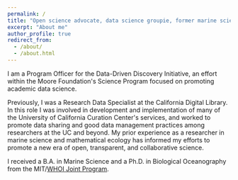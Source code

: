 ```yaml
---
permalink: /
title: "Open science advocate, data science groupie, former marine scientist"
excerpt: "About me"
author_profile: true
redirect_from: 
  - /about/
  - /about.html
---
```

<body link="#C0C0C0" vlink="#808080" alink="#FF0000"> 

I am a Program Officer for the Data-Driven Discovery Initiative, an effort within the Moore Foundation's Science Program focused on promoting academic data science.

Previously, I was a Research Data Specialist at the California Digital Library. In this role I was involved in development and implementation of many of the University of California Curation Center's services, and worked to promote data sharing and good data management practices among researchers at the UC and beyond. My prior experience as a researcher in marine science and mathematical ecology has informed my efforts to promote a new era of open, transparent, and collaborative science. 

I received a B.A. in Marine Science and a Ph.D. in Biological Oceanography from the MIT/[WHOI Joint Program](http://whoi.edu).

<!-- 
Work
======
- Current: Program Officer, [Data-Driven Discovery Initiative](http://www.moore.org/programs/science/data-driven-discovery). [Gordon & Betty Moore Foundation](http://www.moore.org).
- Previous: Manager of Strategic Partnerships at [DataCite](http://datacite.org); Research Data Specialist at the University of California's [California Digital Library](http://cdlib.org).
- 

Education
======

- **PhD in Biological Oceanography, 2008**

  - [Massachusetts Institute of Technology](http://www.mit.edu/)/[Woods Hole Oceanographic Institution](http://www.whoi.edu) Joint Program in Biological Oceanography
  - Dissertation: Metapopulation dynamics of the softshell clam, _Mya arenaria_ ([pdf](/files/Strasser_thesis.pdf))
  - Primary Advisor: [Lauren Mullineaux](http://www.whoi.edu/profile.do?id=lmullineaux)

- **BA in Marine Science with Biology Emphasis, 2001**

  - [University of San Diego](http://www.sandiego.edu/)
  - Thesis: Population Structure of the Antarctic Krill, _Euphausia superba_
  - Advisor: [Ron Kaufmann](http://home.sandiego.edu/~kaufmann/)

-->
